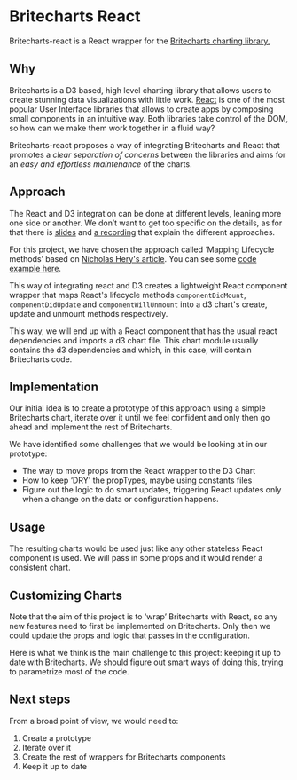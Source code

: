 # Britecharts React
Britecharts-react is a React wrapper for the [Britecharts charting library.][britecharts]

## Why
Britecharts is a D3 based, high level charting library that allows users to create stunning data visualizations with little work. [React][react] is one of the most popular User Interface libraries that allows to create apps by composing small components in an intuitive way. Both libraries take control of the DOM, so how can we make them work together in a fluid way?

Britecharts-react proposes a way of integrating Britecharts and React that promotes a *clear separation of concerns* between the libraries and aims for an *easy and effortless maintenance* of the charts.

## Approach
The React and D3 integration can be done at different levels, leaning more one side or another. We don’t want to get too specific on the details, as for that there is [slides][d3-react] and [a recording][d3-react-video] that explain the different approaches.

For this project, we have chosen the approach called ‘Mapping Lifecycle methods’ based on [Nicholas Hery's article][integration-article]. You can see some [code example here][integration-article-code]. 

This way of integrating react and D3 creates a lightweight React component wrapper that maps React's lifecycle methods `componentDidMount`, `componentDidUpdate` and `componentWillUnmount` into a d3 chart's create, update and unmount methods respectively.

This way, we will end up with a React component that has the usual react dependencies and imports a d3 chart file. This chart module usually contains the d3 dependencies and which, in this case, will contain Britecharts code.

## Implementation
Our initial idea is to create a prototype of this approach using a simple Britecharts chart, iterate over it until we feel confident and only then go ahead and implement the rest of Britecharts.

We have identified some challenges that we would be looking at in our prototype:
* The way to move props from the React wrapper to the D3 Chart
* How to keep ‘DRY' the propTypes, maybe using constants files
* Figure out the logic to do smart updates, triggering React updates only when a change on the data or configuration happens.

## Usage
The resulting charts would be used just like any other stateless React component is used. We will pass in some props and it would render a consistent chart.

## Customizing Charts
Note that the aim of this project is to ‘wrap’ Britecharts with React, so any new features need to first be implemented on Britecharts. Only then we could update the props and logic that passes in the configuration.

Here is what we think is the main challenge to this project: keeping it up to date with Britecharts. We should figure out smart ways of doing this, trying to parametrize most of the code.

## Next steps
From a broad point of view, we would need to:
1. Create a prototype
2. Iterate over it
3. Create the rest of wrappers for Britecharts components
4. Keep it up to date


[britecharts]: https://github.com/eventbrite/britecharts
[react]: https://facebook.github.io/react/
[d3-react]: http://golodhros.github.io/react-d3/index.html
[d3-react-video]: https://www.youtube.com/watch?v=xGQtHckAauQ&feature=youtu.be&t=30m56s
[integration-article]: http://nicolashery.com/integrating-d3js-visualizations-in-a-react-app/
[integration-article-code]: https://github.com/nicolashery/example-d3-react